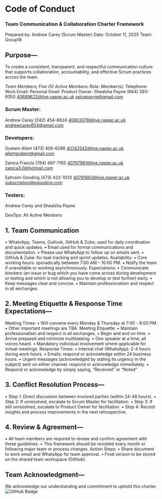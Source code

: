 # Code of Conduct
### Team Communication & Collaboration Charter Framework

Prepared by: Andrew Carey (Scrum Master)
Date: October 11, 2025
Team: Group18

## Purpose—
To create a consistent, transparent, and respectful communication culture that supports collaboration, accountability, and effective Scrum practices across the team.

*Team Members; Five (5) Active Members:*
Role:	Member(s):	Telephone:	Work Email:	Personal Email:
Product Owner:	Shealsha Payne	(664) 393-9350	40689622@live.napier.ac.uk  spicepayne@gmail.com 

### Scrum Master:
Andrew Carey	(242) 454-8624	40803078@live.napier.ac.uk  andrewcarey654@gmail.com

### Developers:
Godwin Allert	(473) 405-6286	40742542@live.napier.ac.uk  allertgodwin@gmail.com

Zanica Francis	(784) 497-7165	40797981@live.napier.ac.uk  zanica3.0@hotmail.com

Ephraim Gooding	(473) 422-1032	40791863@live.napier.ac.uk  subscription@egooding.com

### Testers:	
Andrew Carey	and Shealsha Payne

DevOps:	All Active Members

## 1. Team Communication
•	WhatsApp, Teams, Outlook, GitHub & Zube; used for daily coordination and quick updates.
•	Email used for formal communications and documentation.
•	Please use WhatsApp to follow up on emails sent.
•	GitHub & Zube: for task tracking and sprint updates.
Availability:
•	Core working hours: sporadically between 7:00 AM – 10:00 PM.
•	Notify the team if unavailable or working asynchronously.
Expectations:
•	Communicate blockers (an issue or bug which you have come across during development or testing and which is not allowing you to develop or test further) early.
•	Keep messages clear and concise.
•	Maintain professionalism and respect in all exchanges.

## 2. Meeting Etiquette & Response Time Expectations—
Meeting Times:
•	Will convene every Monday & Thursday at 7:00 - 9:00 PM.
•	Other important meetings are TBA.
Meeting Etiquette:
•	Maintain professionalism and respect in all exchanges.
•	Begin and end on time.
•	Arrive prepared and minimize multitasking.
•	One speaker at a time; all voices heard.
•	Mandatory individual involvement where applicable for virtual meetings.
Response Times:
•	Internal chat (WhatsApp): 2-4 hours during work hours.
•	Emails: respond or acknowledge within 24 business hours.
•	Urgent messages (acknowledged by stating its urgency in the subject) sent on either channel: respond or acknowledge immediately.
•	Respond or acknowledge by simply saying, “Received” or “Noted”

## 3. Conflict Resolution Process—
•	Step 1: Direct discussion between involved parties (within 24-48 hours).
•	Step 2: If unresolved, escalate to Scrum Master for facilitation.
•	Step 3: If still unresolved, escalate to Product Owner for facilitation.
•	Step 4: Record insights and process improvements in the next retrospective.

## 4. Review & Agreement—
•	All team members are required to review and confirm agreement with these guidelines. 
•	This framework should be revisited every month or following major team or process changes.
Action Steps:
•	Share document to work email and WhatsApp for team approval.
•	Final version to be stored on the shared team workspace (GitHub).

## Team Acknowledgment—
We acknowledge our understanding and commitment to uphold this charter.
![GitHub Badge](https://img.shields.io/badge/GitHub-%40ephygood-blue)
